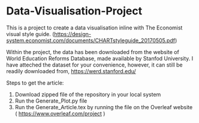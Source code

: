 # Data-Visualisation-Project

This is a project to create a data visualisation inline with The Economist visual style guide. (https://design-system.economist.com/documents/CHARTstyleguide_20170505.pdf)

Within the project, the data has been downloaded from the website of World Education Reforms Database, made available by Stanfod University.
I have atteched the dataset for your convenience, however, it can still be readily downloaded from, https://werd.stanford.edu/


Steps to get the article:

1. Download zipped file of the repository in your local system
2. Run the Generate_Plot.py file
3. Run the Generate_Article.tex by running the file on the Overleaf website ( https://www.overleaf.com/project )